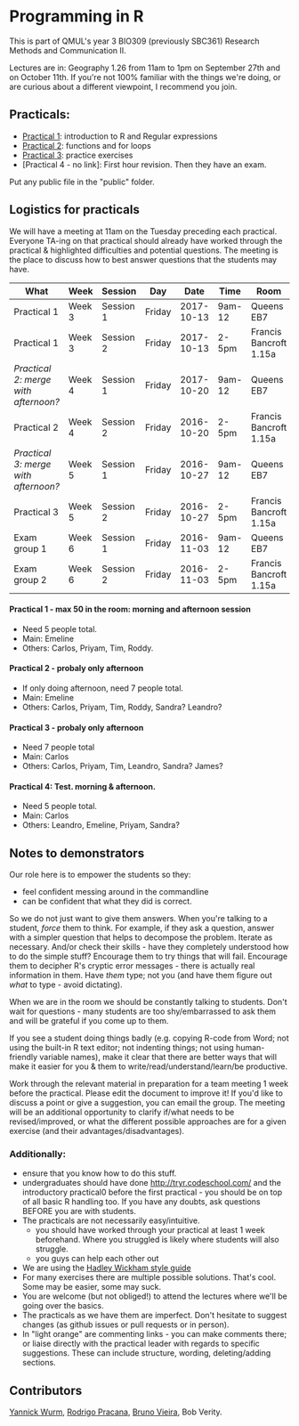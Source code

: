 #  Programming in R

This is part of QMUL's year 3 BIO309 (previously SBC361) Research Methods and Communication II.

Lectures are in: Geography 1.26 from 11am to 1pm on September 27th and on October 11th.  If you're not 100% familiar with the things we're doing, or are curious about a different viewpoint, I recommend you join. 



## Practicals:

* [Practical 1](/2017/practical1.md): introduction to R and Regular expressions
* [Practical 2](/2017/practical2.md): functions and for loops
* [Practical 3](/2017/practical3.md): practice exercises
* [Practical 4 - no link]: First hour revision. Then they have an exam.

Put any public file in the "public" folder.

## Logistics for practicals


We will have a meeting at 11am on the Tuesday preceding each practical. Everyone TA-ing on that practical should already have worked through the practical & highlighted difficulties and potential questions. The meeting is the place to discuss how to best answer questions that the students may have. 

|What|Week|Session|Day|Date|Time|Room|
|----|----|-------|---|----|----|----|
|Practical 1|Week 3|Session 1|Friday|2017-10-13|9am-12|Queens EB7|
|Practical 1|Week 3|Session 2|Friday|2017-10-13|2-5pm|Francis Bancroft 1.15a |
|*Practical 2: merge with afternoon?*|Week 4|Session 1|Friday|2017-10-20|9am-12|Queens EB7|
|Practical 2|Week 4|Session 2|Friday|2016-10-20|2-5pm|Francis Bancroft 1.15a |
|*Practical 3: merge with afternoon?*|Week 5|Session 1|Friday|2016-10-27|9am-12|Queens EB7|
|Practical 3|Week 5|Session 2|Friday|2016-10-27|2-5pm|Francis Bancroft 1.15a |
|Exam group 1|Week 6|Session 1|Friday|2016-11-03|9am-12|Queens EB7|
|Exam group 2|Week 6|Session 2|Friday|2016-11-03|2-5pm|Francis Bancroft 1.15a |





#### Practical 1 - max 50 in the room: morning and afternoon session
 * Need 5 people total.
 * Main: Emeline
 * Others: Carlos, Priyam, Tim, Roddy.

#### Practical 2 - probaly only afternoon
 * If only doing afternoon, need 7 people total. 
 * Main: Emeline
 * Others: Carlos, Priyam, Tim, Roddy, Sandra? Leandro?

#### Practical 3 - probaly only afternoon
 * Need 7 people total 
 * Main: Carlos
 * Others: Carlos, Priyam, Tim, Leandro, Sandra? James?

#### Practical 4: Test. morning & afternoon.
 * Need 5 people total.
 * Main: Carlos
 * Others: Leandro, Emeline, Priyam, Sandra?


## Notes to demonstrators

Our role here is to empower the students so they:
   * feel confident messing around in the commandline
   * can be confident that what they did is correct.

So we do not just want to give them answers. When you're talking to a student, *force* them to think. For example, if they ask a question, answer with a simpler question that helps to decompose the problem. Iterate as necessary. And/or check their skills - have they completely understood how to do the simple stuff? Encourage them to try things that will fail. Encourage them to decipher R's cryptic error messages - there is actually real information in them. Have *them* type; not you (and have them figure out *what* to type - avoid dictating).

When we are in the room we should be constantly talking to students. Don't wait for questions - many students are too shy/embarrassed to ask them and will be grateful if you come up to them.

If you see a student doing things badly (e.g. copying R-code from Word; not using the built-in R text editor; not indenting things; not using human-friendly variable names), make it clear that there are better ways that will make it easier for you & them to write/read/understand/learn/be productive.

Work through the relevant material in preparation for a team meeting 1 week before the practical. Please edit the document to improve it! If you'd like to discuss a point or give a suggestion, you can email the group. The meeting will be an additional opportunity to clarify if/what needs to be revised/improved, or what the different possible approaches are for a given exercise (and their advantages/disadvantages).

### Additionally:
* ensure that you know how to do this stuff.
* undergraduates should have done http://tryr.codeschool.com/ and the introductory practical0 before the first practical - you should be on top of all basic R handling too. If you have any doubts, ask questions BEFORE you are with students.
* The practicals are not necessarily easy/intuitive.
  * you should have worked through your practical at least 1 week beforehand. Where you struggled is likely where students will also struggle.
  * you guys can help each other out
* We are using the [Hadley Wickham style guide](http://adv-r.had.co.nz/Style.html)
* For many exercises there are multiple possible solutions. That's cool. Some may be easier, some may suck. 
* You are welcome (but not obliged!) to attend the lectures where we'll be going over the basics.
* The practicals as we have them are imperfect. Don't hesitate to suggest changes (as github issues or pull requests or in person).
* In "light orange" are commenting links - you can make comments there; or liaise directly with the practical leader with regards to specific suggestions. These can include structure, wording, deleting/adding sections.

## Contributors

[Yannick Wurm](http://yannick.poulet.org), [Rodrigo Pracana](http://www.sbcs.qmul.ac.uk/staff/rodrigopracana.html), [Bruno Vieira](https://github.com/bmpvieira), Bob Verity.
